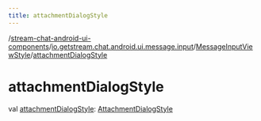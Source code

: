 ```yaml
---
title: attachmentDialogStyle
---
```

/[stream-chat-android-ui-components](../../index.md)/[io.getstream.chat.android.ui.message.input](../index.md)/[MessageInputViewStyle](index.md)/[attachmentDialogStyle](attachmentDialogStyle.md)  
  
  
  
# attachmentDialogStyle  
val [attachmentDialogStyle](attachmentDialogStyle.md): [AttachmentDialogStyle](../../io.getstream.chat.android.ui.message.input.attachment.internal/AttachmentDialogStyle/index.md)
